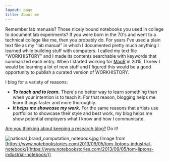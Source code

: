 ```yaml
---
layout: page
title: About me
---
```


Remember lab manuals? Those nicely bound notebooks you used in college to document lab experiments? If you were born in the 70's and went to a technical college like me, then you probably do. For years I've used a plain text file as my "lab manual" in which I documented pretty much anything I learned while building stuff with computers. I called my text file "WORKHISTORY" and I made its contents searchable with keywords that summarized each entry. When I started working for [MapR](http://www.mapr.com) in 2015, I knew I would be learning a lot of new stuff and I figured this would be a good opportunity to publish a curated version of WORKHISTORY. 

I blog for a variety of reasons:

- ***To teach and to learn.*** There's no better way to learn something than when your intention is to teach it. For that reason, blogging helps me learn things faster and more thoroughly.
- ***It helps me showcase my work.*** For the same reasons that artists use portfolios to showcase their style and best work, my blog helps me show potential employers what I know and how I communicate.

[Are you thinking about keeping a research blog?](http://gregorygundersen.com/blog/2020/01/12/why-research-blog/) Do it!

![national_brand_computation_notebook.jpg](http://iandow.github.io/img/national_brand_computation_notebook.jpg)
(Image from [https://www.notebookstories.com/2013/09/05/tom-liptons-industrial-notebook/](https://www.notebookstories.com/2013/09/05/tom-liptons-industrial-notebook/))
